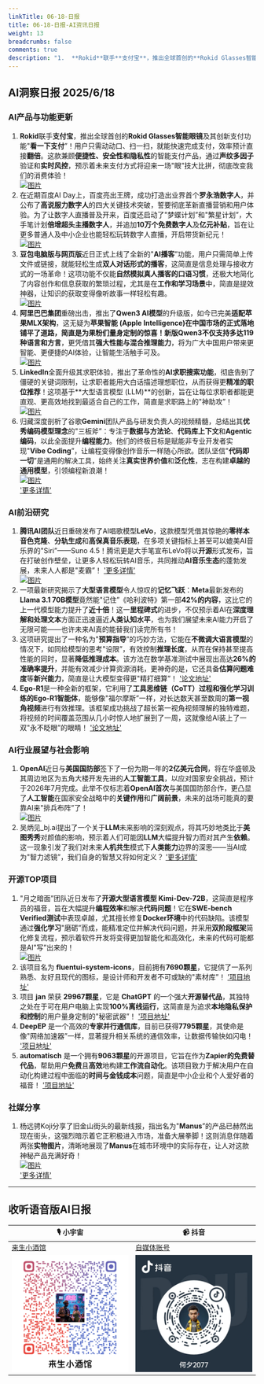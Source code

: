 ```yaml
---
linkTitle: 06-18-日报
title: 06-18-日报-AI资讯日报
weight: 13
breadcrumbs: false
comments: true
description: "1.  **Rokid**联手**支付宝**，推出全球首创的**Rokid Glasses智能眼镜**及其创新支付功能\"**看一下支付**”！用户只需动动口、扫一扫，就能快速完成支付，效率预计直接**翻倍**。这款兼顾**便捷性、安全性和隐私性**的智能支付产品，通过**声纹多因子**验证和**实时"
---
```


## AI洞察日报 2025/6/18

### **AI产品与功能更新**
1.  **Rokid**联手**支付宝**，推出全球首创的**Rokid Glasses智能眼镜**及其创新支付功能"**看一下支付**”！用户只需动动口、扫一扫，就能快速完成支付，效率预计直接**翻倍**。这款兼顾**便捷性、安全性和隐私性**的智能支付产品，通过**声纹多因子**验证和**实时风控**，预示着未来支付方式将迎来一场"眼”技大比拼，彻底改变我们的消费体验！ <br/> [![图片](https://raw.githubusercontent.com/justlovemaki/imagehub/refs/heads/main/images/2025/07/news_01k024f4zmfx2syja305cyxeq4.avif)](https://raw.githubusercontent.com/justlovemaki/imagehub/refs/heads/main/images/2025/07/news_01k024f4zmfx2syja305cyxeq4.avif) <br/>
2.  在近期百度AI Day上，百度亮出王牌，成功打造出业界首个**罗永浩数字人**，并公布了**高说服力数字人**的四大关键技术突破，誓要彻底革新直播营销和用户体验。为了让数字人直播普及开来，百度还启动了"梦蝶计划”和"繁星计划”，大手笔计划**倍增超头主播数字人**，并追加**10万个免费数字人**及**亿元补贴**，旨在让更多普通人及中小企业也能轻松玩转数字人直播，开启带货新纪元！ <br/> [![图片](https://raw.githubusercontent.com/justlovemaki/imagehub/refs/heads/main/images/2025/07/news_01k024f8bvehmsbbwpdrt2tr20.avif)](https://raw.githubusercontent.com/justlovemaki/imagehub/refs/heads/main/images/2025/07/news_01k024f8bvehmsbbwpdrt2tr20.avif) <br/>
3.  **豆包电脑版与网页版**近日正式上线了全新的"**AI播客**”功能，用户只需简单上传文件或链接，就能轻松生成**双人对话形式的播客**，这简直是信息处理与接收方式的一场革命！这项功能不仅能**自然模拟真人播客的口语习惯**，还极大地简化了内容创作和信息获取的繁琐过程，尤其是在**工作和学习场景**中，简直是提效神器，让知识的获取变得像听故事一样轻松有趣。 <br/> [![图片](https://raw.githubusercontent.com/justlovemaki/imagehub/refs/heads/main/images/2025/07/news_01k024fpmqe33sjr7zyh9rjz77.avif)](https://raw.githubusercontent.com/justlovemaki/imagehub/refs/heads/main/images/2025/07/news_01k024fpmqe33sjr7zyh9rjz77.avif) <br/>
4.  **阿里巴巴集团**重磅出击，推出了**Qwen3 AI模型**的升级版，如今已完美**适配苹果MLX架构**，这无疑为**苹果智能 (Apple Intelligence)**在中国市场的正式落地铺平了道路，简直是为果粉们量身定制的惊喜！新版Qwen3不仅支持多达**119种语言和方言**，更凭借其**强大性能与混合推理能力**，将为广大中国用户带来更智能、更便捷的AI体验，让智能生活触手可及。 <br/> [![图片](https://raw.githubusercontent.com/justlovemaki/imagehub/refs/heads/main/images/2025/07/news_01k024fsjrfv28wn8d4x2fdqps.avif)](https://raw.githubusercontent.com/justlovemaki/imagehub/refs/heads/main/images/2025/07/news_01k024fsjrfv28wn8d4x2fdqps.avif) <br/>
5.  **LinkedIn**全面升级其求职体验，推出了革命性的**AI求职搜索功能**，彻底告别了僵硬的关键词限制，让求职者能用大白话描述理想职位，从而获得更**精准的职位推荐**！这项基于**大型语言模型 (LLM)**的创新，旨在让每位求职者都能更直观、更高效地找到最适合自己的工作，简直是求职路上的"神助攻”！ <br/> [![图片](https://raw.githubusercontent.com/justlovemaki/imagehub/refs/heads/main/images/2025/07/news_01k024fxmrefbrk0bvatcp5bfh.avif)](https://raw.githubusercontent.com/justlovemaki/imagehub/refs/heads/main/images/2025/07/news_01k024fxmrefbrk0bvatcp5bfh.avif) <br/>
6.  归藏深度剖析了谷歌**Gemini**团队产品与研发负责人的视频精髓，总结出其**优秀编码模型理念**的"三板斧”：专注于**数据与方法论**、**代码库上下文**和**Agentic编码**，以此全面提升**编程能力**。他们的终极目标是赋能非专业开发者实现"**Vibe Coding**”，让编程变得像创作音乐一样随心所欲。团队坚信"**代码即一切**”是通用的解决工具，始终关注**真实世界价值**和**泛化性**，志在构建**卓越的通用模型**，引领编程新浪潮！
    <br/> [![图片](https://cdnv2.ruguoapp.com/Ft-r8n03xds6ol7MmcJzdwcp0XsAv3.png)](https://cdnv2.ruguoapp.com/Ft-r8n03xds6ol7MmcJzdwcp0XsAv3.png) <br/> ['更多详情'](https://m.okjike.com/originalPosts/6850ec3d823f9a946aa25c94)

### **AI前沿研究**
1.  **腾讯AI团队**近日重磅发布了AI唱歌模型**LeVo**，这款模型凭借其惊艳的**零样本音色克隆**、**分轨生成**和**高保真音乐表现**，在多项关键指标上甚至可以媲美AI音乐界的"Siri”——Suno 4.5！腾讯更是大手笔宣布LeVo将以**开源**形式发布，旨在打破创作壁垒，让更多人轻松玩转AI音乐，共同推动**AI音乐生态**的蓬勃发展，未来人人都是"麦霸”！ ['更多详情'](https://levo-demo.github.io/) <br/> [![图片](https://raw.githubusercontent.com/justlovemaki/imagehub/refs/heads/main/images/2025/07/news_01k024g0rae9ks60tcyamxvn49.avif)](https://raw.githubusercontent.com/justlovemaki/imagehub/refs/heads/main/images/2025/07/news_01k024g0rae9ks60tcyamxvn49.avif) <br/>
2.  一项最新研究揭示了**大型语言模型**令人惊叹的**记忆飞跃**：**Meta**最新发布的**Llama 3.1 70B模型**竟然能"记住”《哈利波特》第一部**42%的内容**，这比它的上一代模型能力提升了**近十倍**！这一**里程碑式**的进步，不仅预示着AI在**深度理解和处理文本**方面正迅速逼近**人类认知水平**，也为我们展望未来AI能力开启了无限可能——也许未来AI真的能替我们读完所有书！ 
3.  这项研究提出了一种名为"**预算指导**”的巧妙方法，它能在**不微调大语言模型**的情况下，如同给模型的思考"设限”，有效控制**推理长度**，从而在保持甚至提高性能的同时，显著**降低推理成本**。该方法在数学基准测试中展现出高达**26%的准确率提升**，并能有效减少计算资源消耗，更神奇的是，它还具备**估算问题难度**等**新兴能力**，简直是让大模型变得更"精打细算”！ ['论文地址'](https://arxiv.org/abs/2506.13752)
4.  **Ego-R1**是一种全新的框架，它利用了**工具思维链（CoTT）**过程和强化学习训练的**Ego-R1智能体**，能够像"福尔摩斯”一样，对长达数天甚至数周的**第一视角视频**进行有效推理。该框架成功挑战了超长第一视角视频理解的独特难题，将视频的时间覆盖范围从几小时惊人地扩展到了一周，这就像给AI装上了一双"永不眨眼”的眼睛！ ['论文地址'](https://arxiv.org/abs/2506.13654)

### **AI行业展望与社会影响**
1.  **OpenAI**近日与**美国国防部**签下了一份为期一年的**2亿美元合同**，将在华盛顿及其周边地区为五角大楼开发先进的**人工智能工具**，以应对国家安全挑战，预计于2026年7月完成。此举不仅标志着**OpenAI首次**与美国国防部合作，更凸显了**人工智能**在国家安全战略中的**关键作用**和**广阔前景**，未来的战场可能真的要靠AI来"排兵布阵”了！ <br/> [![图片](https://raw.githubusercontent.com/justlovemaki/imagehub/refs/heads/main/images/2025/07/news_01k024g4pge2kv79adane7n7bh.avif)](https://raw.githubusercontent.com/justlovemaki/imagehub/refs/heads/main/images/2025/07/news_01k024g4pge2kv79adane7n7bh.avif) <br/>
2.  吴炳见_bj.ai提出了一个关于**LLM**未来影响的深刻观点，将其巧妙地类比于**美图秀秀**对颜值的影响，预示着人们可能因**LLM**大幅提升智力而对其产生**依赖**。这一现象引发了我们对未来**人机共生**模式下**人类能力**边界的深思——当AI成为"智力滤镜”，我们自身的智慧又将如何定义？ ['更多详情'](https://m.okjike.com/originalPosts/685105bccdf8310046e89d4c)

### **开源TOP项目**
1.  "月之暗面”团队近日发布了**开源大型语言模型 Kimi-Dev-72B**，这简直是程序员的福音，旨在大幅提升**编程效率**和解决**代码问题**！它在**SWE-bench Verified测试**中表现卓越，尤其擅长修复**Docker环境**中的代码缺陷。该模型通过**强化学习**"磨砺”而成，能精准定位并解决代码问题，并采用**双阶段框架**简化修复流程，预示着软件开发将变得更加智能化和高效化，未来的代码可能都是AI"写”出来的！ <br/> [![图片](https://raw.githubusercontent.com/justlovemaki/imagehub/refs/heads/main/images/2025/07/news_01k024g7tef4wb4x54qzqgtt36.avif)](https://raw.githubusercontent.com/justlovemaki/imagehub/refs/heads/main/images/2025/07/news_01k024g7tef4wb4x54qzqgtt36.avif) <br/>
2.  该项目名为 **fluentui-system-icons**，目前拥有**7690颗星**，它提供了一系列熟悉、友好且现代的图标，是设计师和开发者不可或缺的"素材库”！ ['项目地址'](https://github.com/microsoft/fluentui-system-icons)
3.  项目 **jan** 荣获 **29967颗星**，它是 **ChatGPT** 的一个强大**开源替代品**，其独特之处在于可在用户电脑上实现**100%离线运行**，这简直是为追求**本地隐私保护和控制**的用户量身定制的"秘密武器”！ ['项目地址'](https://github.com/menloresearch/jan)
4.  **DeepEP** 是一个高效的**专家并行通信库**，目前已获得**7795颗星**，其使命是像"网络加速器”一样，显著提升相关系统的通信效率，让数据传输快如闪电！ ['项目地址'](https://github.com/deepseek-ai/DeepEP)
5.  **automatisch** 是一个拥有**9063颗星**的开源项目，它旨在作为**Zapier的免费替代品**，帮助用户**免费**且**高效**地构建**工作流自动化**。该项目致力于解决用户在自动化构建过程中面临的**时间与金钱成本**问题，简直是中小企业和个人爱好者的福音！ ['项目地址'](https://github.com/automatisch/automatisch)

### **社媒分享**
1.  杨远骋Koji分享了旧金山街头的最新线报，指出名为"**Manus**”的产品已赫然出现在街头，这强烈暗示着它正积极进入市场，准备大展拳脚！这则消息伴随着两张**实物图片**，清晰地展现了**Manus**在城市环境中的实际存在，让人对这款神秘产品充满好奇！
    <br/> [![图片](https://cdnv2.ruguoapp.com/FnpLiTZTVlHEzpuvpNxJa2xsCMsYv3.jpg)](https://cdnv2.ruguoapp.com/FnpLiTZTVlHEzpuvpNxJa2xsCMsYv3.jpg) <br/> ['更多详情'](https://m.okjike.com/originalPosts/685153bb823f9a946aa99d05)

---

## **收听语音版AI日报**

| 🎙️ **小宇宙** | 📹 **抖音** |
| --- | --- |
| [来生小酒馆](https://www.xiaoyuzhoufm.com/podcast/683c62b7c1ca9cf575a5030e)  |   [自媒体账号](https://www.douyin.com/user/MS4wLjABAAAAwpwqPQlu38sO38VyWgw9ZjDEnN4bMR5j8x111UxpseHR9DpB6-CveI5KRXOWuFwG)| 
| ![小酒馆](https://raw.githubusercontent.com/justlovemaki/imagehub/refs/heads/main/logo/f959f7984e9163fc50d3941d79a7f262.md.png) | ![情报站](https://raw.githubusercontent.com/justlovemaki/imagehub/refs/heads/main/logo/7fc30805eeb831e1e2baa3a240683ca3.md.png) |

​    

